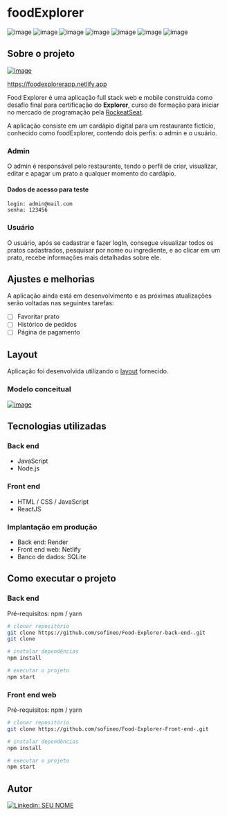 # foodExplorer
![image](https://img.shields.io/badge/JavaScript-F7DF1E?style=for-the-badge&logo=javascript&logoColor=black)
![image](https://img.shields.io/badge/Node.js-43853D?style=for-the-badge&logo=node.js&logoColor=white)
![image](https://img.shields.io/badge/HTML5-E34F26?style=for-the-badge&logo=html5&logoColor=white)
![image](https://img.shields.io/badge/CSS3-1572B6?style=for-the-badge&logo=css3&logoColor=white)
![image](https://img.shields.io/badge/SQLite-07405E?style=for-the-badge&logo=sqlite&logoColor=white)
![image](https://img.shields.io/badge/React-20232A?style=for-the-badge&logo=react&logoColor=61DAFB)
![image](https://img.shields.io/badge/Netlify-00C7B7?style=for-the-badge&logo=netlify&logoColor=white)

## Sobre o projeto
[![image](https://img.shields.io/badge/Github-frontend-100000?style=for-the-badge&logo=github&logoColor=white)](https://github.com/sofineo/Food-Explorer-Front-end-)

https://foodexplorerapp.netlify.app  

Food Explorer é uma aplicação full stack web e mobile construída como desafio final para certificação do **Explorer**, curso de formação para iniciar no mercado de programação pela [RockeatSeat](https://rocketseat.com/explorer "Site da RockeatSeat").

A aplicação consiste em um cardápio digital para um restaurante fictício, conhecido como foodExplorer, contendo dois perfis: o admin e o usuário.

### Admin
O admin é responsável pelo restaurante, tendo o perfil de criar, visualizar, editar e apagar um prato a qualquer momento do cardápio. 

#### Dados de acesso para teste
`login: admin@mail.com`  
`senha: 123456`

### Usuário
O usuário, após se cadastrar e fazer logIn, consegue visualizar todos os pratos cadastrados, pesquisar por nome ou ingrediente, e ao clicar em um prato, recebe informações mais detalhadas sobre ele.

## Ajustes e melhorias

A aplicação ainda está em desenvolvimento e as próximas atualizações serão voltadas nas seguintes tarefas:

- [ ] Favoritar prato
- [ ] Histórico de pedidos
- [ ] Página de pagamento

## Layout
Aplicação foi desenvolvida utilizando o [layout](https://www.figma.com/community/file/1196874589259687769) fornecido.

### Modelo conceitual
[![image](https://github.com/sofineo/Food-Explorer-back-end-/blob/632015a8de631870f25c16519b67e50552c9cae7/src/assets/modeloconceitual.png)](https://drawsql.app/teams/sofia-neos-team/diagrams/food-explorer/embed)

## Tecnologias utilizadas
### Back end
- JavaScript
- Node.js
### Front end
- HTML / CSS / JavaScript
- ReactJS
### Implantação em produção
- Back end: Render
- Front end web: Netlify
- Banco de dados: SQLite

## Como executar o projeto

### Back end
Pré-requisitos: npm / yarn

```bash
# clonar repositório
git clone https://github.com/sofineo/Food-Explorer-back-end-.git
git clone 

# instalar dependências
npm install

# executar o projeto
npm start
```

### Front end web
Pré-requisitos: npm / yarn

```bash
# clonar repositório
git clone https://github.com/sofineo/Food-Explorer-Front-end-.git

# instalar dependências
npm install

# executar o projeto
npm start
```

## Autor

[![Linkedin: SEU NOME](https://img.shields.io/badge/-SOFIA_NEO-blue?style=flat-square&logo=Linkedin&logoColor=white&link=https://www.linkedin.com/in/sofia-neo-853075243/)](https://www.linkedin.com/in/sofia-neo-853075243/)

